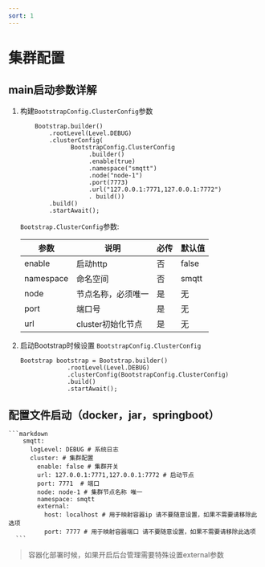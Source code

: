 ```yaml
---
sort: 1
---
```


# 集群配置

##  main启动参数详解

1. 构建`BootstrapConfig.ClusterConfig`参数

      ```
          Bootstrap.builder()
              .rootLevel(Level.DEBUG)
              .clusterConfig(
                    BootstrapConfig.ClusterConfig
                         .builder()
                         .enable(true)
                         .namespace("smqtt")
                         .node("node-1")
                         .port(7773)
                         .url("127.0.0.1:7771,127.0.0.1:7772")
                         . build())
              .build()
              .startAwait();
      ```
   
   `Bootstrap.ClusterConfig`参数:
        
   |  参数   | 说明  | 必传  |默认值  |
   |  ----  | ----  |----  |----  |
   | enable  | 启动http |否 |false  |
   | namespace  |命名空间 |否 |smqtt  |
   | node  | 节点名称，必须唯一 | 是|无  |
   | port  | 端口号|是|无|
   | url  | cluster初始化节点|是 |无|
     
  2. 启动Bootstrap时候设置 `BootstrapConfig.ClusterConfig`
    
        ```
        Bootstrap bootstrap = Bootstrap.builder()
                     .rootLevel(Level.DEBUG)
                     .clusterConfig(BootstrapConfig.ClusterConfig)
                     .build()
                     .startAwait();
        ```


## 配置文件启动（docker，jar，springboot）


    ```markdown
        smqtt:
          logLevel: DEBUG # 系统日志
          cluster: # 集群配置
            enable: false # 集群开关
            url: 127.0.0.1:7771,127.0.0.1:7772 # 启动节点
            port: 7771  # 端口
            node: node-1 # 集群节点名称 唯一
            namespace: smqtt
            external:
              host: localhost # 用于映射容器ip 请不要随意设置，如果不需要请移除此选项
              port: 7777 # 用于映射容器端口 请不要随意设置，如果不需要请移除此选项
      ```

> 容器化部署时候，如果开启后台管理需要特殊设置external参数
